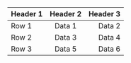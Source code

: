 <!-- --- -->
<!-- title: Welcome to the VU BSc Mathematics webpage -->
<!-- --- -->

<!-- Welcome to the VU BSc Mathematics webpage. In this webpage -->

| Header 1 | Header 2 | Header 3 |
|:---------|:--------:|----------:|
| Row 1    | Data 1   |   Data 2  |
| Row 2    | Data 3   |   Data 4  |
| Row 3    | Data 5   |   Data 6  |
